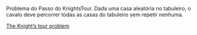 Problema do Passo do KnightsTour. Dada uma casa aleatória no tabuleiro, o cavalo deve percorrer todas as casas do tabuleiro sem repetir nenhuma.

[The Knight’s tour problem](https://www.geeksforgeeks.org/the-knights-tour-problem/)